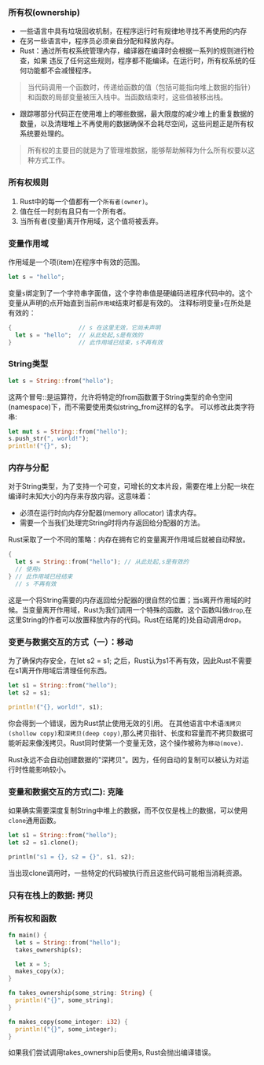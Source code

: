 ### 所有权(ownership)
- 一些语言中具有垃圾回收机制，在程序运行时有规律地寻找不再使用的内存
- 在另一些语言中，程序员必须亲自分配和释放内存。
- Rust：通过所有权系统管理内存，编译器在编译时会根据一系列的规则进行检查，如果
违反了任何这些规则，程序都不能编译。在运行时，所有权系统的任何功能都不会减慢程序。

> 当代码调用一个函数时，传递给函数的值（包括可能指向堆上数据的指针）和函数的局部变量被压入栈中。当函数结束时，这些值被移出栈。
* 跟踪哪部分代码正在使用堆上的哪些数据，最大限度的减少堆上的重复数据的数量，以及清理堆上不再使用的数据确保不会耗尽空间，这些问题正是所有权系统要处理的。
> 所有权的主要目的就是为了管理堆数据，能够帮助解释为什么所有权要以这种方式工作。

### 所有权规则
1. Rust中的每一个值都有一个`所有者(owner)`。
2. 值在任一时刻有且只有一个所有者。
3. 当所有者(变量)离开作用域，这个值将被丢弃。

### 变量作用域
作用域是一个项(item)在程序中有效的范围。
```Rust
let s = "hello";
```
变量`s`绑定到了一个字符串字面值，这个字符串值是硬编码进程序代码中的。这个变量从声明的点开始直到当前`作用域`结束时都是有效的。
注释标明变量`s`在所处是有效的：
```Rust
{                   // s 在这里无效，它尚未声明
  let s = "hello";  // 从此处起,s是有效的
}                   // 此作用域已结束，s不再有效
```

### String类型
```Rust
let s = String::from("hello"); 
```
这两个冒号::是运算符，允许将特定的from函数置于String类型的命令空间(namespace)下，而不需要使用类似string_from这样的名字。
可以修改此类字符串:
```Rust
let mut s = String::from("hello"); 
s.push_str(", world!");
println!("{}", s);
```

### 内存与分配
对于String类型，为了支持一个可变，可增长的文本片段，需要在堆上分配一块在编译时未知大小的内存来存放内容。这意味着：
* 必须在运行时向内存分配器(memory allocator) 请求内存。
* 需要一个当我们处理完String时将内存返回给分配器的方法。

Rust采取了一个不同的策略：内存在拥有它的变量离开作用域后就被自动释放。
```Rust
{
  let s = String::from("hello"); // 从此处起,s是有效的
  // 使用s
} // 此作用域已经结束
  // s 不再有效
```

这是一个将String需要的内存返回给分配器的很自然的位置；当s离开作用域的时候。当变量离开作用域，Rust为我们调用一个特殊的函数。这个函数叫做`drop`,在这里String的作者可以放置释放内存的代码。Rust在结尾的}处自动调用drop。

### 变更与数据交互的方式（一）：移动
为了确保内存安全，在let s2 = s1; 之后，Rust认为s1不再有效，因此Rust不需要在s1离开作用域后清理任何东西。
```Rust
let s1 = String::from("hello");
let s2 = s1;

println!("{}, world!", s1);
```
你会得到一个错误，因为Rust禁止使用无效的引用。
在其他语言中术语`浅拷贝(shollow copy)`和`深拷贝(deep copy)`,那么拷贝指针、长度和容量而不拷贝数据可能听起来像浅拷贝。Rust同时使第一个变量无效，这个操作被称为`移动(move)`.

Rust永远不会自动创建数据的"深拷贝"。因为，任何自动的复制可以被认为对运行时性能影响较小。

### 变量和数据交互的方式(二): 克隆
如果确实需要深度复制String中堆上的数据，而不仅仅是栈上的数据，可以使用`clone`通用函数。
```Rust
let s1 = String::from("hello");
let s2 = s1.clone();

println("s1 = {}, s2 = {}", s1, s2);
```
当出现clone调用时，一些特定的代码被执行而且这些代码可能相当消耗资源。
### 只有在栈上的数据: 拷贝

### 所有权和函数
```Rust
fn main() {
  let s = String::from("hello");
  takes_ownership(s);

  let x = 5;
  makes_copy(x);
}

fn takes_ownership(some_string: String) {
  println!("{}", some_string);
}

fn makes_copy(some_integer: i32) {
  println!("{}", some_integer);
}
```
如果我们尝试调用takes_ownership后使用s, Rust会抛出编译错误。
